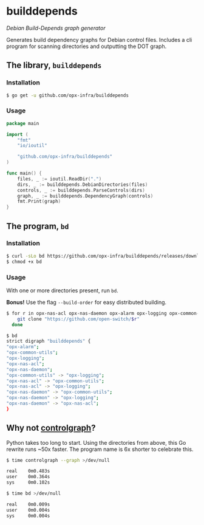 # builddepends

*Debian Build-Depends graph generator*

Generates build dependency graphs for Debian control files. Includes a cli program for scanning directories and outputting the DOT graph.

## The library, `builddepends`

### Installation

```bash
$ go get -u github.com/opx-infra/builddepends
```

### Usage

```go
package main

import (
	"fmt"
	"io/ioutil"

	"github.com/opx-infra/builddepends"
)

func main() {
	files, _ := ioutil.ReadDir(".")
	dirs, _ := builddepends.DebianDirectories(files)
	controls, _ := builddepends.ParseControls(dirs)
	graph, _ := builddepends.DependencyGraph(controls)
	fmt.Print(graph)
}
```

## The program, `bd`

### Installation

```bash
$ curl -sLo bd https://github.com/opx-infra/builddepends/releases/download/v0.1.0/bd-linux-amd64
$ chmod +x bd
```

### Usage

With one or more directories present, run `bd`.

**Bonus!** Use the flag `--build-order` for easy distributed building.

```bash
$ for r in opx-nas-acl opx-nas-daemon opx-alarm opx-logging opx-common-utils; do
    git clone "https://github.com/open-switch/$r"
  done

$ bd
strict digraph "builddepends" {
"opx-alarm";
"opx-common-utils";
"opx-logging";
"opx-nas-acl";
"opx-nas-daemon";
"opx-common-utils" -> "opx-logging";
"opx-nas-acl" -> "opx-common-utils";
"opx-nas-acl" -> "opx-logging";
"opx-nas-daemon" -> "opx-common-utils";
"opx-nas-daemon" -> "opx-logging";
"opx-nas-daemon" -> "opx-nas-acl";
}
```

## Why not [controlgraph](https://github.com/opx-infra/controlgraph)?

Python takes too long to start. Using the directories from above, this Go rewrite runs ~50x faster. The program name is 6x shorter to celebrate this.

```bash
$ time controlgraph --graph >/dev/null

real	0m0.483s
user	0m0.364s
sys 	0m0.102s

$ time bd >/dev/null

real	0m0.009s
user	0m0.004s
sys 	0m0.004s
```
